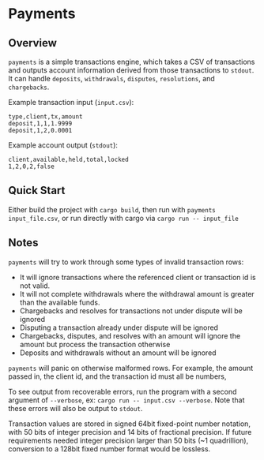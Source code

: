 # Payments

## Overview
`payments` is a simple transactions engine, which takes a CSV of transactions and outputs account information derived from those transactions to `stdout`. It can handle `deposits`, `withdrawals`, `disputes`, `resolutions`, and `chargebacks`.

Example transaction input (`input.csv`):
```csv
type,client,tx,amount
deposit,1,1,1.9999
deposit,1,2,0.0001

```

Example account output (`stdout`):
```csv
client,available,held,total,locked
1,2,0,2,false

```

## Quick Start
Either build the project with `cargo build`, then run with `payments input_file.csv`, or run directly with cargo via `cargo run -- input_file`


## Notes

`payments` will try to work through some types of invalid transaction rows:
- It will ignore transactions where the referenced client or transaction id is not valid. 
- It will not complete withdrawals where the withdrawal amount is greater than the available funds.
- Chargebacks and resolves for transactions not under dispute will be ignored
- Disputing a transaction already under dispute will be ignored
- Chargebacks, disputes, and resolves with an amount will ignore the amount but process the transaction otherwise
- Deposits and withdrawals without an amount will be ignored

`payments` will panic on otherwise malformed rows. For example, the amount passed in, the client id, and the transaction id must all be numbers,

To see output from recoverable errors, run the program with a second argument of `--verbose`, ex: `cargo run -- input.csv --verbose`. Note that these errors will also be output to `stdout`.


Transaction values are stored in signed 64bit fixed-point number notation, with 50 bits of integer precision and 14 bits of fractional precision. If future requirements needed integer precision larger than 50 bits (~1 quadrillion), conversion to a 128bit fixed number format would be lossless.
